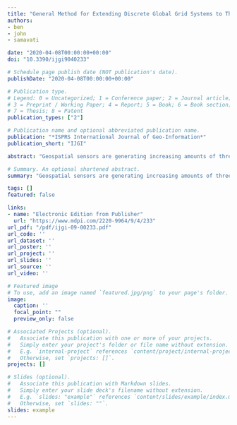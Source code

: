 ```yaml
---
title: "General Method for Extending Discrete Global Grid Systems to Three Dimensions"
authors:
- ben
- john
- samavati

date: "2020-04-08T00:00:00+00:00"
doi: "10.3390/ijgi9040233"

# Schedule page publish date (NOT publication's date).
publishDate: "2020-04-08T00:00:00+00:00"

# Publication type.
# Legend: 0 = Uncategorized; 1 = Conference paper; 2 = Journal article;
# 3 = Preprint / Working Paper; 4 = Report; 5 = Book; 6 = Book section;
# 7 = Thesis; 8 = Patent
publication_types: ["2"]

# Publication name and optional abbreviated publication name.
publication: "*ISPRS International Journal of Geo-Information*"
publication_short: "IJGI"

abstract: "Geospatial sensors are generating increasing amounts of three-dimensional (3D) data. While Discrete Global Grid Systems (DGGS) are a useful tool for integrating geospatial data, they provide no native support for 3D data. Several different 3D global grids have been proposed; however, these approaches are not consistent with state-of-the-art DGGSs. In this paper, we propose a general method that can extend any DGGS to the third dimension to operate as a 3D DGGS. This extension is done carefully to ensure any valid DGGS can be supported, including all refinement factors and non-congruent refinement. We define encoding, decoding, and indexing operations in a way that splits responsibility between the surface DGGS and the 3D component, which allows for easy transference of data between the 2D and 3D versions of a DGGS. As a part of this, we use radial mapping functions that serve a similar purpose as polyhedral projection in a conventional DGGS. We validate our method by creating three different 3D DGGSs tailored for three specific use cases. These use cases demonstrate our ability to quickly generate 3D global grids while achieving desired properties such as support for large ranges of altitudes, volume preservation between cells, and custom cell aspect ratio."

# Summary. An optional shortened abstract.
summary: "Geospatial sensors are generating increasing amounts of three-dimensional (3D) data. While Discrete Global Grid Systems (DGGS) are a useful tool for integrating geospatial data, they provide no native support for 3D data. Several different 3D global grids have been proposed; however, these approaches are not consistent with state-of-the-art DGGSs..."

tags: []
featured: false

links:
- name: "Electronic Edition from Publisher"
  url: "https://www.mdpi.com/2220-9964/9/4/233"
url_pdf: "/pdf/ijgi-09-00233.pdf"
url_code: ''
url_dataset: ''
url_poster: ''
url_project: ''
url_slides: ''
url_source: ''
url_video: ''

# Featured image
# To use, add an image named `featured.jpg/png` to your page's folder. 
image:
  caption: ''
  focal_point: ""
  preview_only: false

# Associated Projects (optional).
#   Associate this publication with one or more of your projects.
#   Simply enter your project's folder or file name without extension.
#   E.g. `internal-project` references `content/project/internal-project/index.md`.
#   Otherwise, set `projects: []`.
projects: []

# Slides (optional).
#   Associate this publication with Markdown slides.
#   Simply enter your slide deck's filename without extension.
#   E.g. `slides: "example"` references `content/slides/example/index.md`.
#   Otherwise, set `slides: ""`.
slides: example
---
```

